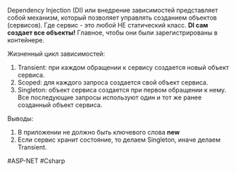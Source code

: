Dependency Injection (DI) или внедрение зависимостей представляет собой механизм, который позволяет управлять созданием объектов (сервисов). Где сервис - это любой НЕ статический класс.
**DI сам создает все объекты!** Главное, чтобы они были зарегистрированы в контейнере.

Жизненный цикл зависимостей:

1. Transient: при каждом обращении к сервису создается новый объект сервиса.
2. Scoped: для каждого запроса создается свой объект сервиса.
3. Singleton: объект сервиса создается при первом обращении к нему. Все последующие запросы используют один и тот же ранее созданный объект сервиса.

Выводы:
1. В приложении не должно быть ключевого слова **new**
2. Если сервис хранит состояние, то делаем Singleton, иначе делаем Transient.


#ASP-NET #Csharp 